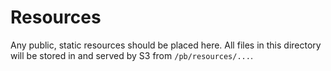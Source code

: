 # Resources

Any public, static resources should be placed here. All files in this directory will be stored in and served by S3 from `/pb/resources/...`.
